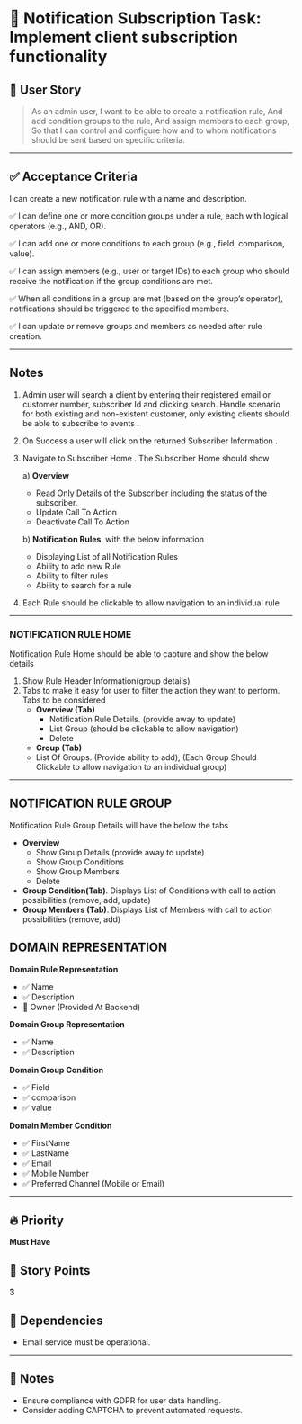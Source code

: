 # 📌 Notification Subscription Task: Implement client subscription functionality

## 🧾 User Story

> As an admin user,
I want to be able to create a notification rule,
And add condition groups to the rule,
And assign members to each group,
So that I can control and configure how and to whom notifications should be sent based on specific criteria.



---

## ✅ Acceptance Criteria
I can create a new notification rule with a name and description.

✅ I can define one or more condition groups under a rule, each with logical operators (e.g., AND, OR).

✅ I can add one or more conditions to each group (e.g., field, comparison, value).

✅ I can assign members (e.g., user or target IDs) to each group who should receive the notification if the group conditions are met.

✅ When all conditions in a group are met (based on the group’s operator), notifications should be triggered to the specified members.

✅ I can update or remove groups and members as needed after rule creation.

---
## Notes
1. Admin user will search a client by entering their registered email or customer number, subscriber Id and clicking search. Handle  scenario for both existing and non-existent customer, only existing clients should be able to subscribe to events .
2. On Success a user will click on the returned Subscriber Information .
3. Navigate to Subscriber Home . The Subscriber Home should show
   
   a) **Overview**
      - Read Only Details of the Subscriber including the status of the subscriber.
      - Update Call To Action
      - Deactivate Call To Action
        
   b) **Notification Rules**. with the below information
    - Displaying List of all Notification Rules
    - Ability to add new Rule
    - Ability to filter rules
    - Ability to search for a rule
   
5. Each Rule should be clickable to allow navigation to an individual rule 
---

### NOTIFICATION RULE HOME
Notification Rule Home should be able to capture and show the below details
1. Show Rule Header Information(group details)
2. Tabs to make it easy for user to filter the action they want to perform. Tabs to be considered
   - **Overview (Tab)**
     - Notification Rule Details. (provide away to update)
     - List Group (should be clickable to allow navigation)
     - Delete
   - **Group (Tab)**
   - List Of Groups. (Provide ability to add), (Each Group Should Clickable to allow navigation to an individual group) 
    

---

## NOTIFICATION RULE GROUP

Notification Rule  Group Details will have the below the tabs
   - **Overview**
      - Show Group Details (provide away to update)
      - Show Group Conditions
      - Show Group Members
      - Delete
   - **Group Condition(Tab)**. Displays List of Conditions with call to action possibilities (remove, add, update)
   - **Group Members (Tab)**. Displays List of Members with call to action possibilities (remove, add)


## DOMAIN REPRESENTATION

**Domain Rule Representation**
- ✅ Name
- ✅ Description
- 🧠 Owner (Provided At Backend)


**Domain Group Representation**
   - ✅ Name 
   - ✅ Description

**Domain Group Condition**
- ✅ Field
- ✅ comparison
- ✅ value

**Domain Member Condition**
- ✅ FirstName
- ✅ LastName
- ✅ Email
- ✅ Mobile Number
- ✅ Preferred Channel (Mobile or Email)


---

## 🔥 Priority

**Must Have**

## 🎯 Story Points

**3**

## 🔗 Dependencies

- Email service must be operational.

---

## 📝 Notes

- Ensure compliance with GDPR for user data handling.
- Consider adding CAPTCHA to prevent automated requests.
